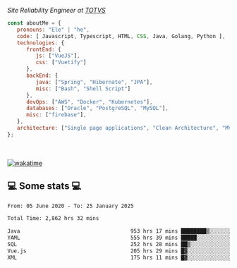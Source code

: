 <p><em>Site Reliability Engineer at <a href="https://www.totvs.com/">TOTVS</a></br>
</em></p>


```javascript
const aboutMe = {
   pronouns: "Ele" | "he",
   code: [ Javascript, Typescript, HTML, CSS, Java, Golang, Python ],
   technologies: {
      frontEnd: {
         js: ["VueJS"],
         css: ["Vuetify"]
      },
      backEnd: {
         java: ["Spring", "Hibernate", "JPA"],
         misc: ["Bash", "Shell Script"]
      },
      devOps: ["AWS", "Docker", "Kubernetes"],
      databases: ["Oracle", "PostgreSQL", "MySQL"],
      misc: ["firebase"],
   },
   architecture: ["Single page applications", "Clean Architecture", "MVC", "Microservices"],
};
```
</br></br>
[![wakatime](https://wakatime.com/badge/user/a3a8ed06-d304-4d6b-bc86-4adc418cdea7.svg)](https://wakatime.com/@a3a8ed06-d304-4d6b-bc86-4adc418cdea7)
<h2>💻 Some stats 💻</h2>

<!--START_SECTION:waka-->

```txt
From: 05 June 2020 - To: 25 January 2025

Total Time: 2,862 hrs 32 mins

Java                                   953 hrs 17 mins ████████▒░░░░░░░░░░░░░░░░   33.30 %
YAML                                   555 hrs 39 mins █████░░░░░░░░░░░░░░░░░░░░   19.41 %
SQL                                    252 hrs 28 mins ██▒░░░░░░░░░░░░░░░░░░░░░░   08.82 %
Vue.js                                 205 hrs 29 mins █▓░░░░░░░░░░░░░░░░░░░░░░░   07.18 %
XML                                    175 hrs 11 mins █▓░░░░░░░░░░░░░░░░░░░░░░░   06.12 %
```

<!--END_SECTION:waka-->
